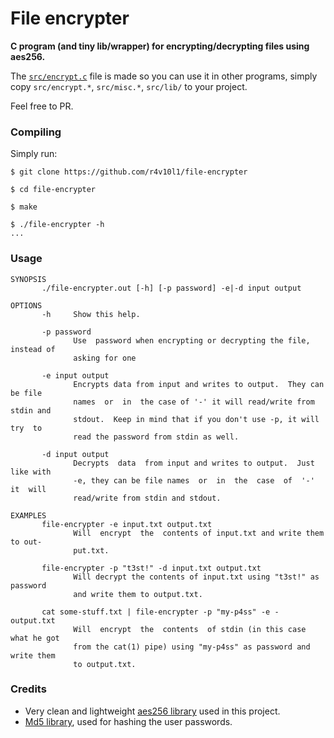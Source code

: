 # File encrypter

**C program (and tiny lib/wrapper) for encrypting/decrypting files using aes256.**

The [`src/encrypt.c`](src/encrypt.c) file is made so you can use it in other
programs, simply copy `src/encrypt.*`, `src/misc.*`, `src/lib/` to your project.

Feel free to PR.

### Compiling
Simply run:
```console
$ git clone https://github.com/r4v10l1/file-encrypter

$ cd file-encrypter

$ make

$ ./file-encrypter -h
...
```

### Usage
```
SYNOPSIS
       ./file-encrypter.out [-h] [-p password] -e|-d input output

OPTIONS
       -h     Show this help.

       -p password
              Use  password when encrypting or decrypting the file, instead of
              asking for one

       -e input output
              Encrypts data from input and writes to output.  They can be file
              names  or  in  the case of '-' it will read/write from stdin and
              stdout.  Keep in mind that if you don't use -p, it will  try  to
              read the password from stdin as well.

       -d input output
              Decrypts  data  from input and writes to output.  Just like with
              -e, they can be file names  or  in  the  case  of  '-'  it  will
              read/write from stdin and stdout.

EXAMPLES
       file-encrypter -e input.txt output.txt
              Will  encrypt  the  contents of input.txt and write them to out-
              put.txt.

       file-encrypter -p "t3st!" -d input.txt output.txt
              Will decrypt the contents of input.txt using "t3st!" as password
              and write them to output.txt.

       cat some-stuff.txt | file-encrypter -p "my-p4ss" -e - output.txt
              Will  encrypt  the  contents  of stdin (in this case what he got
              from the cat(1) pipe) using "my-p4ss" as password and write them
              to output.txt.
```

### Credits
- Very clean and lightweight [aes256 library](https://github.com/ilvn/aes256) used in this project.
- [Md5 library](https://github.com/Zunawe/md5-c), used for hashing the user passwords.

